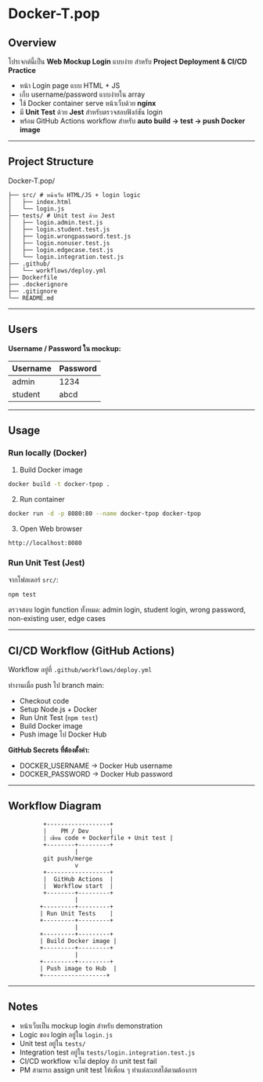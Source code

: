 
# Docker-T.pop

## Overview

โปรเจกต์นี้เป็น **Web Mockup Login** แบบง่าย สำหรับ **Project Deployment & CI/CD Practice**  

- หน้า Login page แบบ HTML + JS  
- เก็บ username/password แบบง่ายใน array  
- ใช้ Docker container serve หน้าเว็บด้วย **nginx**  
- มี **Unit Test** ด้วย **Jest** สำหรับตรวจสอบฟังก์ชัน login  
- พร้อม GitHub Actions workflow สำหรับ **auto build → test → push Docker image**  

---

## Project Structure

Docker-T.pop/
```
├── src/ # หน้าเว็บ HTML/JS + login logic
│   ├── index.html
│   └── login.js
├── tests/ # Unit test ด้วย Jest
│   ├── login.admin.test.js
│   ├── login.student.test.js
│   ├── login.wrongpassword.test.js
│   ├── login.nonuser.test.js
│   ├── login.edgecase.test.js
│   └── login.integration.test.js
├── .github/
│   └── workflows/deploy.yml
├── Dockerfile
├── .dockerignore
├── .gitignore
└── README.md
```

---

## Users

**Username / Password ใน mockup:**  

| Username | Password |
|----------|----------|
| admin    | 1234     |
| student  | abcd     |

---

## Usage

### Run locally (Docker)

1. Build Docker image
```bash
docker build -t docker-tpop .
```

2. Run container
```bash
docker run -d -p 8080:80 --name docker-tpop docker-tpop
```

3. Open Web browser
```
http://localhost:8080
```

### Run Unit Test (Jest)
จากโฟลเดอร์ `src/`:
```bash
npm test
```
ตรวจสอบ login function ทั้งหมด: admin login, student login, wrong password, non-existing user, edge cases

---

## CI/CD Workflow (GitHub Actions)

Workflow อยู่ที่ `.github/workflows/deploy.yml`

ทำงานเมื่อ push ไป branch main:

- Checkout code
- Setup Node.js + Docker
- Run Unit Test (`npm test`)
- Build Docker image
- Push image ไป Docker Hub

**GitHub Secrets ที่ต้องตั้งค่า:**

- DOCKER_USERNAME → Docker Hub username
- DOCKER_PASSWORD → Docker Hub password

---

## Workflow Diagram

```
          +------------------+
          |    PM / Dev      |
          | เขียน code + Dockerfile + Unit test |
          +--------+---------+
                   |
          git push/merge
                   v
          +------------------+
          |  GitHub Actions  |
          |  Workflow start  |
          +--------+---------+
                   |
         +---------+---------+
         | Run Unit Tests    |
         +---------+---------+
                   |
         +---------+---------+
         | Build Docker image |
         +---------+---------+
                   |
         +---------+---------+
         | Push image to Hub  |
         +------------------+
```

---

## Notes

- หน้าเว็บเป็น mockup login สำหรับ demonstration
- Logic ของ login อยู่ใน `login.js`
- Unit test อยู่ใน `tests/`
- Integration test อยู่ใน `tests/login.integration.test.js`
- CI/CD workflow จะไม่ deploy ถ้า unit test fail
- PM สามารถ assign unit test ให้เพื่อน ๆ ทำแต่ละเทสได้ตามต้องการ
